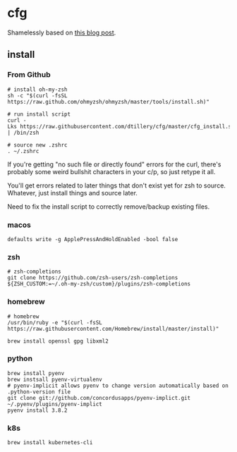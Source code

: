 # cfg
Shamelessly based on [this blog post](https://www.atlassian.com/git/tutorials/dotfiles).

## install

### From Github
```
# install oh-my-zsh
sh -c "$(curl -fsSL https://raw.github.com/ohmyzsh/ohmyzsh/master/tools/install.sh)"

# run install script
curl -Lks https://raw.githubusercontent.com/dtillery/cfg/master/cfg_install.sh | /bin/zsh

# source new .zshrc
. ~/.zshrc
```

If you're getting "no such file or directly found" errors for the curl, there's probably some weird bullshit characters in your c/p, so just retype it all.

You'll get errors related to later things that don't exist yet for zsh to source. Whatever, just install things and source later.

Need to fix the install script to correctly remove/backup existing files.

### macos
```
defaults write -g ApplePressAndHoldEnabled -bool false
```

### zsh
```
# zsh-completions
git clone https://github.com/zsh-users/zsh-completions ${ZSH_CUSTOM:=~/.oh-my-zsh/custom}/plugins/zsh-completions
```

### homebrew
```
# homebrew
/usr/bin/ruby -e "$(curl -fsSL https://raw.githubusercontent.com/Homebrew/install/master/install)"

brew install openssl gpg libxml2
```

### python
```
brew install pyenv
brew instsall pyenv-virtualenv
# pyenv-implicit allows pyenv to change version automatically based on .python-version file
git clone git://github.com/concordusapps/pyenv-implict.git ~/.pyenv/plugins/pyenv-implict
pyenv install 3.8.2
```

### k8s
```
brew install kubernetes-cli
```

